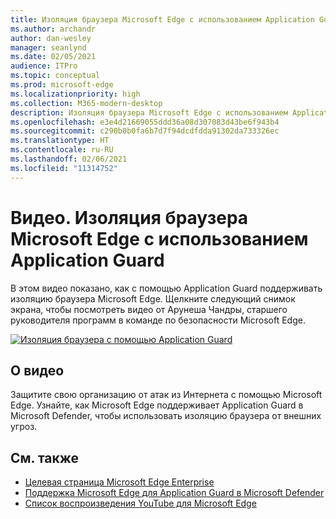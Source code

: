 ```yaml
---
title: Изоляция браузера Microsoft Edge с использованием Application Guard
ms.author: archandr
author: dan-wesley
manager: seanlynd
ms.date: 02/05/2021
audience: ITPro
ms.topic: conceptual
ms.prod: microsoft-edge
ms.localizationpriority: high
ms.collection: M365-modern-desktop
description: Изоляция браузера Microsoft Edge с использованием Application Guard
ms.openlocfilehash: e3e4d21669055ddd36a08d307083d43be6f943b4
ms.sourcegitcommit: c290b0b0fa6b7d7f94dcdfdda91302da733326ec
ms.translationtype: HT
ms.contentlocale: ru-RU
ms.lasthandoff: 02/06/2021
ms.locfileid: "11314752"
---
```

# Видео. Изоляция браузера Microsoft Edge с использованием Application Guard

В этом видео показано, как с помощью Application Guard поддерживать изоляцию браузера Microsoft Edge. Щелкните следующий снимок экрана, чтобы посмотреть видео от Арунеша Чандры, старшего руководителя программ в команде по безопасности Microsoft Edge.

[![Изоляция браузера с помощью Application Guard]( media/microsoft-edge-video-security-application-guard/0.png)](http://www.youtube.com/watch?v=zQjaRqNXMqw "Browser isolation using Application Guard")

## О видео

Защитите свою организацию от атак из Интернета с помощью Microsoft Edge. Узнайте, как Microsoft Edge поддерживает Application Guard в Microsoft Defender, чтобы использовать изоляцию браузера от внешних угроз.

## См. также

- [Целевая страница Microsoft Edge Enterprise](https://aka.ms/EdgeEnterprise)
- [Поддержка Microsoft Edge для Application Guard в Microsoft Defender](microsoft-edge-security-windows-defender-application-guard.md)
- [Список воспроизведения YouTube для Microsoft Edge](https://www.youtube.com/playlist?list=PLXtHYVsvn_b-uXh1tMeYpT-0iD8tD3tFy)